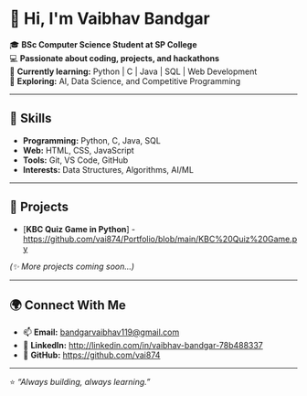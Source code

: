 # 👋 Hi, I'm Vaibhav Bandgar

🎓 **BSc Computer Science Student at SP College**  
💻 **Passionate about coding, projects, and hackathons**  
🌱 **Currently learning:** Python | C | Java | SQL | Web Development  
🚀 **Exploring:** AI, Data Science, and Competitive Programming

---

## 🔧 Skills
- **Programming:** Python, C, Java, SQL  
- **Web:** HTML, CSS, JavaScript  
- **Tools:** Git, VS Code, GitHub  
- **Interests:** Data Structures, Algorithms, AI/ML

---

## 📂 Projects
- [**KBC Quiz Game in Python**] - https://github.com/vai874/Portfolio/blob/main/KBC%20Quiz%20Game.py

*(✨ More projects coming soon...)*

---

## 🌍 Connect With Me
- 📫 **Email:** bandgarvaibhav119@gmail.com  
- 💼 **LinkedIn:** http://linkedin.com/in/vaibhav-bandgar-78b488337  
- 🐙 **GitHub:** https://github.com/vai874

---

⭐️ *“Always building, always learning.”*
